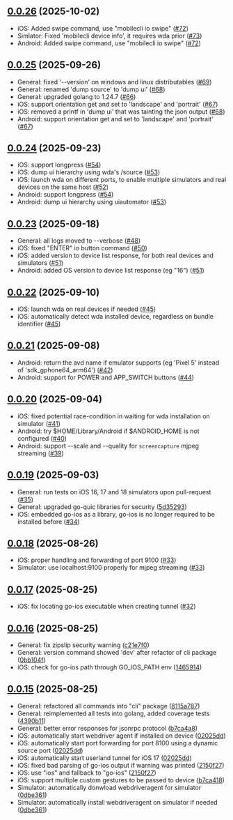 ## [0.0.26](https://github.com/mobile-next/mobilecli/releases/tag/0.0.26) (2025-10-02)

* iOS: Added swipe command, use "mobilecli io swipe" ([#72](https://github.com/mobile-next/mobilecli/pull/72))
* Simlator: Fixed 'mobilecli device info', it requires wda prior ([#73](https://github.com/mobile-next/mobilecli/pull/73))
* Android: Added swipe command, use "mobilecli io swipe" ([#72](https://github.com/mobile-next/mobilecli/pull/72))

## [0.0.25](https://github.com/mobile-next/mobilecli/releases/tag/0.0.25) (2025-09-26)

* General: fixed '--version' on windows and linux distributables ([#69](https://github.com/mobile-next/mobilecli/pull/69))
* General: renamed 'dump source' to 'dump ui' ([#68](https://github.com/mobile-next/mobilecli/pull/68))
* General: upgraded golang to 1.24.7 ([#66](https://github.com/mobile-next/mobilecli/pull/66))
* iOS: support orientation get and set to 'landscape' and 'portrait' ([#67](https://github.com/mobile-next/mobilecli/pull/67))
* iOS: removed a printf in 'dump ui' that was tainting the json output ([#68](https://github.com/mobile-next/mobilecli/pull/68))
* Android: support orientation get and set to 'landscape' and 'portrait' ([#67](https://github.com/mobile-next/mobilecli/pull/67))

## [0.0.24](https://github.com/mobile-next/mobilecli/releases/tag/0.0.24) (2025-09-23)

* iOS: support longpress ([#54](https://github.com/mobile-next/mobilecli/pull/54))
* iOS: dump ui hierarchy using wda's /source ([#53](https://github.com/mobile-next/mobilecli/pull/53))
* iOS: launch wda on different ports, to enable multiple simulators and real devices on the same host ([#52](https://github.com/mobile-next/mobilecli/pull/52))
* Android: support longpress ([#54](https://github.com/mobile-next/mobilecli/pull/54))
* Android: dump ui hierarchy using uiautomator ([#53](https://github.com/mobile-next/mobilecli/pull/53))

## [0.0.23](https://github.com/mobile-next/mobilecli/releases/tag/0.0.23) (2025-09-18)

* General: all logs moved to --verbose ([#48](https://github.com/mobile-next/mobilecli/pull/48))
* iOS: fixed "ENTER" io button command ([#50](https://github.com/mobile-next/mobilecli/pull/50))
* iOS: added version to device list response, for both real devices and simulators ([#51](https://github.com/mobile-next/mobilecli/pull/51))
* Android: added OS version to device list response (eg "16") ([#51](https://github.com/mobile-next/mobilecli/pull/51))

## [0.0.22](https://github.com/mobile-next/mobilecli/releases/tag/0.0.22) (2025-09-10)

* iOS: launch wda on real devices if needed ([#45](https://github.com/mobile-next/mobilecli/pull/45))
* iOS: automatically detect wda installed device, regardless on bundle identifier ([#45](https://github.com/mobile-next/mobilecli/pull/45))

## [0.0.21](https://github.com/mobile-next/mobilecli/releases/tag/0.0.21) (2025-09-08)

* Android: return the avd name if emulator supports (eg 'Pixel 5' instead of 'sdk_gphone64_arm64') ([#42](https://github.com/mobile-next/mobilecli/pull/42))
* Android: support for POWER and APP_SWITCH buttons ([#44](https://github.com/mobile-next/mobilecli/pull/44))

## [0.0.20](https://github.com/mobile-next/mobilecli/releases/tag/0.0.20) (2025-09-04)

* iOS: fixed potential race-condition in waiting for wda installation on simulator ([#41](https://github.com/mobile-next/mobilecli/pull/41))
* Android: try $HOME/Library/Android if $ANDROID_HOME is not configured ([#40](https://github.com/mobile-next/mobilecli/pull/40))
* Android: support --scale and --quality for `screencapture` mjpeg streaming ([#39](https://github.com/mobile-next/mobilecli/pull/39))

## [0.0.19](https://github.com/mobile-next/mobilecli/releases/tag/0.0.19) (2025-09-03)

* General: run tests on iOS 16, 17 and 18 simulators upon pull-request ([#35](https://github.com/mobile-next/mobilecli/pull/35))
* General: upgraded go-quic libraries for security ([5d35293](https://github.com/mobile-next/mobilecli/commit/5d35293d6bd4164c9354b365129c7ae46ceb60a7#diff-33ef32bf6c23acb95f5902d7097b7a1d5128ca061167ec0716715b0b9eeaa5f6R12))
* iOS: embedded go-ios as a library, go-ios is no longer required to be installed before ([#34](https://github.com/mobile-next/mobilecli/pull/34))

## [0.0.18](https://github.com/mobile-next/mobilecli/releases/tag/0.0.18) (2025-08-26)

* iOS: proper handling and forwarding of port 9100 ([#33](https://github.com/mobile-next/mobilecli/pull/33))
* Simulator: use localhost:9100 properly for mjpeg streaming ([#33](https://github.com/mobile-next/mobilecli/pull/33))

## [0.0.17](https://github.com/mobile-next/mobilecli/releases/tag/0.0.17) (2025-08-25)

* iOS: fix locating go-ios executable when creating tunnel ([#32](https://github.com/mobile-next/mobilecli/pull/32))

## [0.0.16](https://github.com/mobile-next/mobilecli/releases/tag/0.0.16) (2025-08-25)

* General: fix zipslip security warning ([c21e7f0](https://github.com/mobile-next/mobilecli/commit/c21e7f0d8ad22eac583ef166a5a4b836e908cf12))
* General: version command showed 'dev' after refactor of cli package ([0bb104f](https://github.com/mobile-next/mobilecli/commit/0bb104f7f078e672bd27c0455274cd2d46066827))
* iOS: check for go-ios path through GO_IOS_PATH env ([1465914](https://github.com/mobile-next/mobilecli/commit/14659146758931d6531f95b603b48fd15fe07ed0))

## [0.0.15](https://github.com/mobile-next/mobilecli/releases/tag/0.0.15) (2025-08-25)

* General: refactored all commands into "cli" package ([8115a787](https://github.com/mobile-next/mobilecli/commit/8115a7873b62b3b66a79680c3b95a3db792fa5fb))
* General: reimplemented all tests into golang, added coverage tests ([4390b11](https://github.com/mobile-next/mobilecli/commit/4390b11b11ac657ee7694298fe0902687e61d0fc))
* General: better error responses for jsonrpc protocol ([b7ca4a8](https://github.com/mobile-next/mobilecli/commit/b7ca418c8b8e31c5c2776a231bfcdae6dbed3b4c))
* iOS: automatically start webdriver agent if installed on device ([02025dd](https://github.com/mobile-next/mobilecli/commit/02025ddd13581edcbf4f932ac46dcc5e33a6e2ec))
* iOS: automatically start port forwarding for port 8100 using a dynamic source port ([02025dd](https://github.com/mobile-next/mobilecli/commit/02025ddd13581edcbf4f932ac46dcc5e33a6e2ec))
* iOS: automatically start userland tunnel for iOS 17 ([02025dd](https://github.com/mobile-next/mobilecli/commit/02025ddd13581edcbf4f932ac46dcc5e33a6e2ec))
* iOS: fixed bad parsing of go-ios output if warning was printed ([2150f27](https://github.com/mobile-next/mobilecli/commit/2150f279bae927c2a19f2558bb81afcc1df03b54))
* iOS: use "ios" and fallback to "go-ios" ([2150f27](https://github.com/mobile-next/mobilecli/commit/2150f279bae927c2a19f2558bb81afcc1df03b54))
* iOS: support multiple custom gestures to be passed to device ([b7ca418](https://github.com/mobile-next/mobilecli/commit/b7ca418c8b8e31c5c2776a231bfcdae6dbed3b4c))
* Simulator: automatically donwload webdriveragent for simulator ([0dbe361](https://github.com/mobile-next/mobilecli/commit/0dbe3612ef5758523028433f1e168ddac98544e0))
* Simulator: automatically install webdriveragent on simulator if needed ([0dbe361](https://github.com/mobile-next/mobilecli/commit/0dbe3612ef5758523028433f1e168ddac98544e0))


